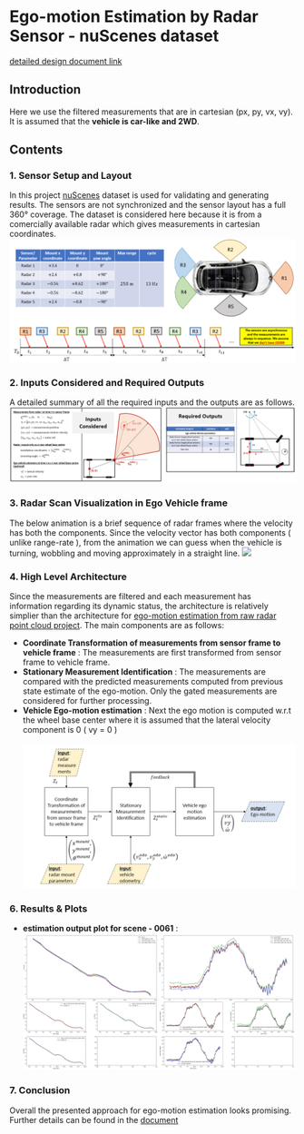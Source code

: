 # Ego-motion Estimation by Radar Sensor - nuScenes dataset
[detailed design document link](https://github.com/UditBhaskar19/EGO_MOTION_ESTIMATION/blob/main/3_egomotion_radar_cartesian/1_radar_ego_motion_cartesian.pdf)


## Introduction
Here we use the filtered measurements that are in cartesian (px, py, vx, vy). It is assumed that the **vehicle is car-like and 2WD**.

## Contents

### 1. Sensor Setup and Layout
In this project [nuScenes](https://www.nuscenes.org/) dataset is used for validating and generating results. The sensors are not synchronized and the sensor layout has a full 360&deg; coverage. The dataset is considered here because it is from a comercially available radar which gives measurements in cartesian coordinates.
<br>
![](https://github.com/UditBhaskar19/EGO_MOTION_ESTIMATION/blob/main/3_egomotion_radar_cartesian/readme_artifacts/1_sensor_setup.PNG)


### 2. Inputs Considered and Required Outputs
A detailed summary of all the required inputs and the outputs are as follows.![](https://github.com/UditBhaskar19/EGO_MOTION_ESTIMATION/blob/main/3_egomotion_radar_cartesian/readme_artifacts/2_inputs_outputs.PNG)


### 3. Radar Scan Visualization in Ego Vehicle frame
The below animation is a brief sequence of radar frames where the velocity has both the components. Since the velocity vector has both components ( unlike range-rate ), from the animation we can guess when the vehicle is turning, wobbling and moving approximately in a straight line.
![](https://github.com/UditBhaskar19/EGO_MOTION_ESTIMATION/blob/main/3_egomotion_radar_cartesian/readme_artifacts/radar_range_rate1.gif)


### 4. High Level Architecture
Since the measurements are filtered and each measurement has information regarding its dynamic status, the architecture is relatively simplier than the architecture for [ego-motion estimation from raw radar point cloud project](https://github.com/UditBhaskar19/EGO_MOTION_ESTIMATION/tree/main/2_egomotion_radar_polar). The main components are as follows:
   - **Coordinate Transformation of measurements from sensor frame to vehicle frame** : The measurements are first transformed from sensor frame to vehicle frame.<br> 
   - **Stationary Measurement Identification** : The measurements are compared with the predicted measurements computed from previous state estimate of the ego-motion. Only the gated measurements are considered for further processing.<br> 
   - **Vehicle Ego-motion estimation** : Next the ego motion is computed w.r.t the wheel base center where it is assumed that the lateral velocity component is 0 ( vy = 0 )<br><br>
![](https://github.com/UditBhaskar19/EGO_MOTION_ESTIMATION/blob/main/3_egomotion_radar_cartesian/readme_artifacts/4_architecture.PNG)


### 6. Results & Plots
   - **estimation output plot for scene - 0061** : <br>
![](https://github.com/UditBhaskar19/EGO_MOTION_ESTIMATION/blob/main/3_egomotion_radar_cartesian/readme_artifacts/5_1_0061_all_plots.PNG)


### 7. Conclusion
Overall the presented approach for ego-motion estimation looks promising. Further details can be found in the [document](https://github.com/UditBhaskar19/EGO_MOTION_ESTIMATION/blob/main/3_egomotion_radar_cartesian/1_radar_ego_motion_cartesian.pdf)


